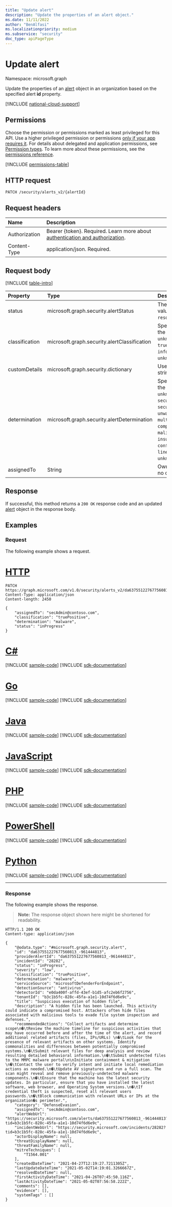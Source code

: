 ```yaml
---
title: "Update alert"
description: "Update the properties of an alert object."
ms.date: 11/11/2022
author: "BenAlfasi"
ms.localizationpriority: medium
ms.subservice: "security"
doc_type: apiPageType
---
```


# Update alert
Namespace: microsoft.graph

Update the properties of an [alert](../resources/security-alert.md) object in an organization based on the specified alert **id** property.

[!INCLUDE [national-cloud-support](../../includes/global-us.md)]

## Permissions
Choose the permission or permissions marked as least privileged for this API. Use a higher privileged permission or permissions [only if your app requires it](/graph/permissions-overview#best-practices-for-using-microsoft-graph-permissions). For details about delegated and application permissions, see [Permission types](/graph/permissions-overview#permission-types). To learn more about these permissions, see the [permissions reference](/graph/permissions-reference).

<!-- { "blockType": "permissions", "name": "security_alert_update" } -->
[!INCLUDE [permissions-table](../includes/permissions/security-alert-update-permissions.md)]

## HTTP request

<!-- {
  "blockType": "ignored"
}
-->
```http
PATCH /security/alerts_v2/{alertId}
```

## Request headers
|Name|Description|
|:---|:---|
|Authorization|Bearer {token}. Required. Learn more about [authentication and authorization](/graph/auth/auth-concepts).|
|Content-Type|application/json. Required.|

## Request body
[!INCLUDE [table-intro](../../includes/update-property-table-intro.md)]


|Property|Type|Description|
|:---|:---|:---|
|status|microsoft.graph.security.alertStatus|The status of the alert. Possible values are: `new`, `inProgress`, `resolved`, `unknownFutureValue`.|
|classification|microsoft.graph.security.alertClassification|Specifies the classification of the alert. Possible values are: `unknown`, `falsePositive`, `truePositive`, `informationalExpectedActivity`, `unknownFutureValue`.|
|customDetails|microsoft.graph.security.dictionary| User defined custom fields with string values. |
|determination|microsoft.graph.security.alertDetermination|Specifies the determination of the alert. Possible values are: `unknown`, `apt`, `malware`, `securityPersonnel`, `securityTesting`, `unwantedSoftware`, `other`, `multiStagedAttack`, `compromisedUser`, `phishing`, `maliciousUserActivity`, `clean`, `insufficientData`, `confirmedUserActivity`, `lineOfBusinessApplication`, `unknownFutureValue`.|
|assignedTo|String|Owner of the incident, or `null` if no owner is assigned.|


## Response

If successful, this method returns a `200 OK` response code and an updated [alert](../resources/security-alert.md) object in the response body.

## Examples

### Request
The following example shows a request.

# [HTTP](#tab/http)
<!-- {
  "blockType": "request",
  "sampleKeys": ["da637551227677560813_-961444813"],
  "name": "update_alert_v2"
}
-->
```http
PATCH https://graph.microsoft.com/v1.0/security/alerts_v2/da637551227677560813_-961444813
Content-Type: application/json
Content-length: 2450

{
    "assignedTo": "secAdmin@contoso.com",
    "classification": "truePositive",
    "determination": "malware",
    "status": "inProgress"
}
```

# [C#](#tab/csharp)
[!INCLUDE [sample-code](../includes/snippets/csharp/update-alert-v2-csharp-snippets.md)]
[!INCLUDE [sdk-documentation](../includes/snippets/snippets-sdk-documentation-link.md)]

# [Go](#tab/go)
[!INCLUDE [sample-code](../includes/snippets/go/update-alert-v2-go-snippets.md)]
[!INCLUDE [sdk-documentation](../includes/snippets/snippets-sdk-documentation-link.md)]

# [Java](#tab/java)
[!INCLUDE [sample-code](../includes/snippets/java/update-alert-v2-java-snippets.md)]
[!INCLUDE [sdk-documentation](../includes/snippets/snippets-sdk-documentation-link.md)]

# [JavaScript](#tab/javascript)
[!INCLUDE [sample-code](../includes/snippets/javascript/update-alert-v2-javascript-snippets.md)]
[!INCLUDE [sdk-documentation](../includes/snippets/snippets-sdk-documentation-link.md)]

# [PHP](#tab/php)
[!INCLUDE [sample-code](../includes/snippets/php/update-alert-v2-php-snippets.md)]
[!INCLUDE [sdk-documentation](../includes/snippets/snippets-sdk-documentation-link.md)]

# [PowerShell](#tab/powershell)
[!INCLUDE [sample-code](../includes/snippets/powershell/update-alert-v2-powershell-snippets.md)]
[!INCLUDE [sdk-documentation](../includes/snippets/snippets-sdk-documentation-link.md)]

# [Python](#tab/python)
[!INCLUDE [sample-code](../includes/snippets/python/update-alert-v2-python-snippets.md)]
[!INCLUDE [sdk-documentation](../includes/snippets/snippets-sdk-documentation-link.md)]

---

### Response
The following example shows the response.
>**Note:** The response object shown here might be shortened for readability.
<!-- {
  "blockType": "response",
  "@odata.type": "microsoft.graph.security.alert",
  "truncated": true
}
-->

```http
HTTP/1.1 200 OK
Content-type: application/json

{
    "@odata.type": "#microsoft.graph.security.alert",
    "id": "da637551227677560813_-961444813",
    "providerAlertId": "da637551227677560813_-961444813",
    "incidentId": "28282",
    "status": "inProgress",
    "severity": "low",
    "classification": "truePositive",
    "determination": "malware",
    "serviceSource": "microsoftDefenderForEndpoint",
    "detectionSource": "antivirus",
    "detectorId": "e0da400f-affd-43ef-b1d5-afc2eb6f2756",
    "tenantId": "b3c1b5fc-828c-45fa-a1e1-10d74f6d6e9c",
    "title": "Suspicious execution of hidden file",
    "description": "A hidden file has been launched. This activity could indicate a compromised host. Attackers often hide files associated with malicious tools to evade file system inspection and defenses.",
    "recommendedActions": "Collect artifacts and determine scope\n�\tReview the machine timeline for suspicious activities that may have occurred before and after the time of the alert, and record additional related artifacts (files, IPs/URLs) \n�\tLook for the presence of relevant artifacts on other systems. Identify commonalities and differences between potentially compromised systems.\n�\tSubmit relevant files for deep analysis and review resulting detailed behavioral information.\n�\tSubmit undetected files to the MMPC malware portal\n\nInitiate containment & mitigation \n�\tContact the user to verify intent and initiate local remediation actions as needed.\n�\tUpdate AV signatures and run a full scan. The scan might reveal and remove previously-undetected malware components.\n�\tEnsure that the machine has the latest security updates. In particular, ensure that you have installed the latest software, web browser, and Operating System versions.\n�\tIf credential theft is suspected, reset all relevant users passwords.\n�\tBlock communication with relevant URLs or IPs at the organization�s perimeter.",
    "category": "DefenseEvasion",
    "assignedTo": "secAdmin@contoso.com",
    "alertWebUrl": "https://security.microsoft.com/alerts/da637551227677560813_-961444813?tid=b3c1b5fc-828c-45fa-a1e1-10d74f6d6e9c",
    "incidentWebUrl": "https://security.microsoft.com/incidents/28282?tid=b3c1b5fc-828c-45fa-a1e1-10d74f6d6e9c",
    "actorDisplayName": null,
    "threatDisplayName": null,
    "threatFamilyName": null,
    "mitreTechniques": [
        "T1564.001"
    ],
    "createdDateTime": "2021-04-27T12:19:27.7211305Z",
    "lastUpdateDateTime": "2021-05-02T14:19:01.3266667Z",
    "resolvedDateTime": null,
    "firstActivityDateTime": "2021-04-26T07:45:50.116Z",
    "lastActivityDateTime": "2021-05-02T07:56:58.222Z",
    "comments": [],
    "evidence": [],
    "systemTags" : []
}
```

